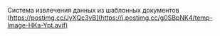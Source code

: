 Система извлечения данных из шаблонных документов 
(https://postimg.cc/JyXQc3vB](https://i.postimg.cc/g0SBpNK4/temp-Image-HKa-Ypt.avif)
